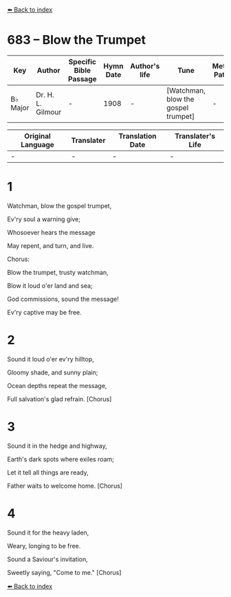 [⬅️ Back to index](../README.md)

# 683 – Blow the Trumpet

Key | Author   | Specific Bible Passage     |Hymn Date |Author's life |Tune |Metrical Pattern   |Composer/Source
-- | --------- | ---------------------------|----------|--------------|-----|-------------------|-------------  
B♭ Major |Dr. H. L. Gilmour |- |1908 |- |[Watchman, blow the gospel trumpet] |- |Wm. J. Kirkpatrick

Original Language | Translater | Translation Date   | Translater's Life  
----------------- | --------- | --------------------|-------------     
\- |- |- |-




# 1

Watchman, blow the gospel trumpet,

Ev'ry soul a warning give;

Whosoever hears the message

May repent, and turn, and live.



Chorus:

Blow the trumpet, trusty watchman,

Blow it loud o'er land and sea;

God commissions, sound the message!

Ev'ry captive may be free.



# 2

Sound it loud o'er ev'ry hilltop,

Gloomy shade, and sunny plain;

Ocean depths repeat the message,

Full salvation's glad refrain.  [Chorus]



# 3

Sound it in the hedge and highway,

Earth's dark spots where exiles roam;

Let it tell all things are ready,

Father waits to welcome home.  [Chorus]



# 4

Sound it for the heavy laden,

Weary, longing to be free.

Sound a Saviour's invitation,

Sweetly saying, "Come to me."  [Chorus]



[⬅️ Back to index](../README.md)
